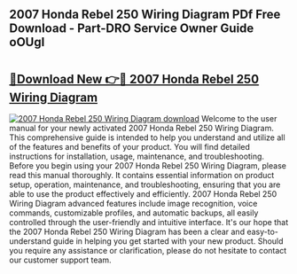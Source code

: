 ## 2007 Honda Rebel 250 Wiring Diagram PDf Free Download - Part-DRO Service Owner Guide oOUgI

# <h2><a href="http://dfjus5.blite.top/?on=2007+Honda+Rebel+250+Wiring+Diagram">🔗Download New 👉🔴 2007 Honda Rebel 250 Wiring Diagram</a></h2>

[![2007 Honda Rebel 250 Wiring Diagram download](https://i.imgur.com/lujVjoI.png)](http://dfjus5.blite.top/?on=2007+Honda+Rebel+250+Wiring+Diagram)
Welcome to the user manual for your newly activated 2007 Honda Rebel 250 Wiring Diagram. This comprehensive guide is intended to help you understand and utilize all of the features and benefits of your product. You will find detailed instructions for installation, usage, maintenance, and troubleshooting. Before you begin using your 2007 Honda Rebel 250 Wiring Diagram, please read this manual thoroughly. It contains essential information on product setup, operation, maintenance, and troubleshooting, ensuring that you are able to use the product effectively and efficiently. 2007 Honda Rebel 250 Wiring Diagram advanced features include image recognition, voice commands, customizable profiles, and automatic backups, all easily controlled through the user-friendly and intuitive interface. It's our hope that the 2007 Honda Rebel 250 Wiring Diagram has been a clear and easy-to-understand guide in helping you get started with your new product. Should you require any assistance or clarification, please do not hesitate to contact our customer support team.
